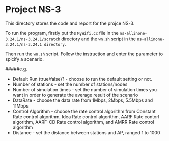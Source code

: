 # Project NS-3

This directory stores the code and report for the projce NS-3.

To run the program, firstly put the `MyWifi.cc` file in the `ns-allinone-3.24.1/ns-3.24.1/scratch` directory and the `wn.sh` script in the `ns-allinone-3.24.1/ns-3.24.1 directory`. 

Then run the `wn.sh` script. Follow the instruction and enter the parameter to spicify a scenario.

#####e.g.

- Default Run (true/false)? - choose to run the default setting or not.
- Number of stations -  set the number of stations/nodes
- Number of simulation times - set the number of simulation times you want in order to generate the average result of the scenario
- DataRate - choose the data rate from 1Mbps, 2Mbps, 5.5Mbps and 11Mbps
- Control Algorithm - choose the rate control algorithm from Constant Rate control algorithm, Idea Rate control algorithm, AARF Rate contorl algorithm, AARF-CD Rate control algorithm, and AMRR Rate control algorithm
- Distance - set the distance between stations and AP, ranged 1 to 1000
